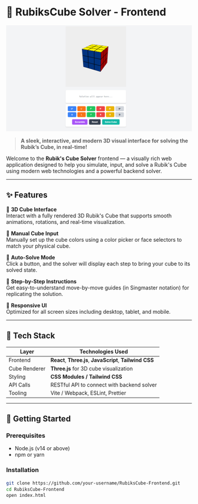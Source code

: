 # 🧊 RubiksCube Solver - Frontend

<div align="center">
  <img src="app.png" alt="Rubik's Cube Solver UI Preview" width="600"/>
</div>

> **A sleek, interactive, and modern 3D visual interface for solving the Rubik’s Cube, in real-time!**  

Welcome to the **Rubik's Cube Solver** frontend — a visually rich web application designed to help you simulate, input, and solve a Rubik's Cube using modern web technologies and a powerful backend solver.

---

## ✨ Features

🔹 **3D Cube Interface**  
Interact with a fully rendered 3D Rubik's Cube that supports smooth animations, rotations, and real-time visualization.

🔹 **Manual Cube Input**  
Manually set up the cube colors using a color picker or face selectors to match your physical cube.

🔹 **Auto-Solve Mode**  
Click a button, and the solver will display each step to bring your cube to its solved state.

🔹 **Step-by-Step Instructions**  
Get easy-to-understand move-by-move guides (in Singmaster notation) for replicating the solution.

🔹 **Responsive UI**  
Optimized for all screen sizes including desktop, tablet, and mobile.



---

## 🧪 Tech Stack

| Layer         | Technologies Used |
|---------------|-------------------|
| Frontend      | **React**, **Three.js**, **JavaScript**, **Tailwind CSS** |
| Cube Renderer | **Three.js** for 3D cube visualization |
| Styling       | **CSS Modules / Tailwind CSS** |
| API Calls     | RESTful API to connect with backend solver |
| Tooling       | Vite / Webpack, ESLint, Prettier |

---

## 🚀 Getting Started

### Prerequisites
- Node.js (v14 or above)
- npm or yarn

### Installation

```bash
git clone https://github.com/your-username/RubiksCube-Frontend.git
cd RubiksCube-Frontend
open index.html
